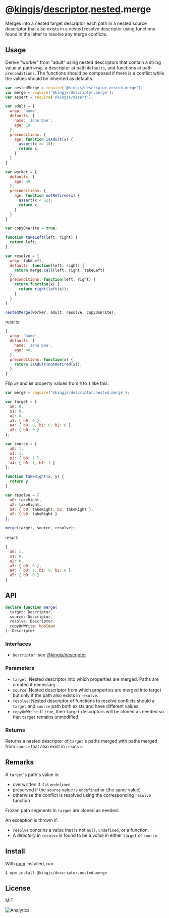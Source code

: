# @[kingjs](https://www.npmjs.com/package/kingjs)/[descriptor](https://www.npmjs.com/package/@kingjs/descriptor).[nested](https://www.npmjs.com/package/@kingjs/nested).merge
Merges into a nested target descriptor each path in a nested source descriptor that also exists in a nested resolve descriptor using functions found in the latter to resolve any merge conflicts.
## Usage
Derive "worker" from "adult" using nested descriptors that contain a string value at path `wrap`, a descriptor at path `defaults`, and functions at path `preconditions`. The functions should be composed if there is a conflict while the values should be inherited as defaults.
```js
var nestedMerge = require('@kingjs/descriptor.nested.merge');
var merge = require('@kingjs/descriptor.merge');
var assert = require('@kingjs/assert');

var adult = {
  wrap: 'name',
  defaults: {
    name: 'John Doe',
    age: 18
  },
  preconditions: {
    age: function isAdult(x) {
      assert(x >= 18);
      return x;
    }
  }
}

var worker = {
  defaults: {
    age: 40
  },
  preconditions: {
    age: function notRetired(x) {
      assert(x < 62);
      return x;
    }
  }
}

var copyOnWrite = true;

function takeLeft(left, right) {
  return left;
}

var resolve = {
  wrap: takeLeft,
  defaults: function(left, right) { 
    return merge.call(left, right, takeLeft)
  },
  preconditions: function(left, right) {
    return function(x) {
      return right(left(x));
    }
  }
}

nestedMerge(worker, adult, resolve, copyOnWrite);
```
results:
```js
{
  wrap: 'name',
  defaults: {
    name: 'John Doe',
    age: 40,
  },
  preconditions: function(x) {
    return isAdult(notRetired(x));
  }
}
``` 
Flip `a0` and `b0` property values from `0` to `1` like this:
```js
var merge = require('@kingjs/descriptor.nested.merge');

var target = {
  a0: 0,
  a1: 0,
  a2: 0,
  a3: { b0: 0 },
  a4: { b0: 0, b1: 0, b2: 0 },
  a5: { b0: 0 }
};

var source = { 
  a0: 1,
  a1: 1,
  a3: { b0: 1 },
  a4: { b0: 1, b1: 1 }
};

function takeRight(x, y) { 
  return y;
}

var resolve = {
  a0: takeRight,
  a2: takeRight,
  a4: { b0: takeRight, b2: takeRight },
  a5: { b0: takeRight }
};

merge(target, source, resolve);
```
result:
```js
{
  a0: 1,
  a1: 0,
  a2: 0,
  a3: { b0: 0 },
  a4: { b0: 1, b1: 0, b2: 0 },
  a5: { b0: 0 }
}
```
## API
```ts
declare function merge(
  target: Descriptor,
  source: Descriptor,
  resolve: Descriptor,
  copyOnWrite: boolean
): Descriptor
```
### Interfaces
- `Descriptor`: see [@kingjs/descriptor][descriptor]
### Parameters
- `target`: Nested descriptor into which properties are merged. Paths are created if necessary.
- `source`: Nested descriptor from which properties are merged into target but only if the path also exists in `resolve`.
- `resolve`: Nested descriptor of functions to resolve conflicts should a `target` and `source` path both exists and have different values.
- `copyOnWrite`: If `true`, then `target` descriptors will be cloned as needed so that `target` remains unmodified.
### Returns
Returns a nested descriptor of `target`'s paths merged with paths merged from `source` that also exist in `resolve`.
## Remarks
A `target`'s path's value is: 
- overwritten if it is `undefined`
- preserved if the `source` value is `undefined` or (the same value)
- otherwise the conflict is resolved using the corresponding `resolve` function

Frozen path segments in `target` are cloned as needed.

An exception is thrown if:
- `resolve` contains a value that is not `null`, `undefined`, or a function.
- A *directory* in `resolve` is found to be a *value* in either `target` or `source`.
## Install
With [npm](https://npmjs.org/) installed, run
```
$ npm install @kingjs/descriptor.nested.merge
```
## License
MIT

![Analytics](https://analytics.kingjs.net/descriptor/nested/merge)


  [descriptor]: https://www.npmjs.com/package/@kingjs/descriptor
